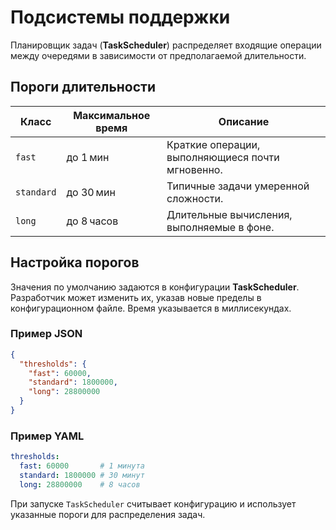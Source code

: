 # Подсистемы поддержки

Планировщик задач (**TaskScheduler**) распределяет входящие операции между очередями в зависимости от предполагаемой длительности.

## Пороги длительности

| Класс     | Максимальное время | Описание |
|-----------|-------------------|----------|
| `fast`    | до 1 мин | Краткие операции, выполняющиеся почти мгновенно. |
| `standard`| до 30 мин | Типичные задачи умеренной сложности. |
| `long`    | до 8 часов | Длительные вычисления, выполняемые в фоне. |

## Настройка порогов

Значения по умолчанию задаются в конфигурации **TaskScheduler**. Разработчик может изменить их, указав новые пределы в конфигурационном файле. Время указывается в миллисекундах.

### Пример JSON

```json
{
  "thresholds": {
    "fast": 60000,
    "standard": 1800000,
    "long": 28800000
  }
}
```

### Пример YAML

```yaml
thresholds:
  fast: 60000       # 1 минута
  standard: 1800000 # 30 минут
  long: 28800000    # 8 часов
```

При запуске `TaskScheduler` считывает конфигурацию и использует указанные пороги для распределения задач.
